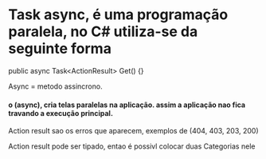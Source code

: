 # Task async, é uma programação paralela, no C# utiliza-se da seguinte forma
public async Task<ActionResult<Category>> Get()
{}

Async = metodo assincrono.

#### o (async), cria telas paralelas na aplicação. assim a aplicação nao fica travando a execução principal.


Action result sao os erros que aparecem, exemplos de (404, 403, 203, 200)

Action result pode ser tipado, entao é possivl colocar duas Categorias nele

